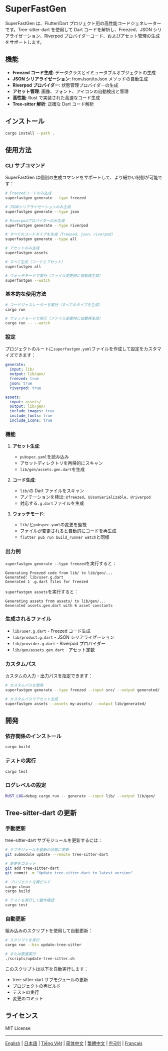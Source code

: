 # SuperFastGen

SuperFastGen は、Flutter/Dart プロジェクト用の高性能コードジェネレーターです。Tree-sitter-dart を使用して Dart コードを解析し、Freezed、JSON シリアライゼーション、Riverpod プロバイダーコード、およびアセット管理の生成をサポートします。

## 機能

- **Freezed コード生成**: データクラスとイミュータブルオブジェクトの生成
- **JSON シリアライゼーション**: fromJson/toJson メソッドの自動生成
- **Riverpod プロバイダー**: 状態管理プロバイダーの生成
- **アセット管理**: 画像、フォント、アイコンの自動検出と管理
- **高性能**: Rust で実装された高速なコード生成
- **Tree-sitter 解析**: 正確な Dart コード解析

## インストール

```bash
cargo install --path .
```

## 使用方法

### CLI サブコマンド

SuperFastGen は個別の生成コマンドをサポートして、より細かい制御が可能です：

```bash
# Freezedコードのみ生成
superfastgen generate --type freezed

# JSONシリアライゼーションのみ生成
superfastgen generate --type json

# Riverpodプロバイダーのみ生成
superfastgen generate --type riverpod

# すべてのコードタイプを生成（freezed、json、riverpod）
superfastgen generate --type all

# アセットのみ生成
superfastgen assets

# すべて生成（コードとアセット）
superfastgen all

# ウォッチモードで実行（ファイル変更時に自動再生成）
superfastgen --watch
```

### 基本的な使用方法

```bash
# コードジェネレーターを実行（すべてのタイプを生成）
cargo run

# ウォッチモードで実行（ファイル変更時に自動再生成）
cargo run -- --watch
```

### 設定

プロジェクトのルートに`superfastgen.yaml`ファイルを作成して設定をカスタマイズできます：

```yaml
generate:
  input: lib/
  output: lib/gen/
  freezed: true
  json: true
  riverpod: true

assets:
  input: assets/
  output: lib/gen/
  include_images: true
  include_fonts: true
  include_icons: true
```

### 機能

1. **アセット生成**:

   - `pubspec.yaml`を読み込み
   - アセットディレクトリを再帰的にスキャン
   - `lib/gen/assets.gen.dart`を生成

2. **コード生成**:

   - `lib/`の Dart ファイルをスキャン
   - アノテーションを検出: `@freezed`、`@JsonSerializable`、`@riverpod`
   - 対応する`.g.dart`ファイルを生成

3. **ウォッチモード**:
   - `lib/`と`pubspec.yaml`の変更を監視
   - ファイルが変更されると自動的にコードを再生成
   - `flutter pub run build_runner watch`と同様

### 出力例

`superfastgen generate --type freezed`を実行すると：

```
Generating Freezed code from lib/ to lib/gen/...
Generated: lib/user.g.dart
Generated 1 .g.dart files for freezed
```

`superfastgen assets`を実行すると：

```
Generating assets from assets/ to lib/gen/...
Generated assets.gen.dart with 6 asset constants
```

### 生成されるファイル

- `lib/user.g.dart` - Freezed コード生成
- `lib/product.g.dart` - JSON シリアライゼーション
- `lib/provider.g.dart` - Riverpod プロバイダー
- `lib/gen/assets.gen.dart` - アセット定数

### カスタムパス

カスタムの入力・出力パスを指定できます：

```bash
# カスタムパスを使用
superfastgen generate --type freezed --input src/ --output generated/

# カスタムパスでアセット生成
superfastgen assets --assets my-assets/ --output lib/generated/
```

## 開発

### 依存関係のインストール

```bash
cargo build
```

### テストの実行

```bash
cargo test
```

### ログレベルの設定

```bash
RUST_LOG=debug cargo run -- generate --input lib/ --output lib/gen/
```

## Tree-sitter-dart の更新

### 手動更新

tree-sitter-dart サブモジュールを更新するには：

```bash
# サブモジュールを最新の状態に更新
git submodule update --remote tree-sitter-dart

# 変更をコミット
git add tree-sitter-dart
git commit -m "Update tree-sitter-dart to latest version"

# プロジェクトを再ビルド
cargo clean
cargo build

# テストを実行して動作確認
cargo test
```

### 自動更新

組み込みのスクリプトを使用して自動更新：

```bash
# スクリプトを実行
cargo run --bin update-tree-sitter

# または直接実行
./scripts/update-tree-sitter.sh
```

このスクリプトは以下を自動実行します：

- tree-sitter-dart サブモジュールの更新
- プロジェクトの再ビルド
- テストの実行
- 変更のコミット

## ライセンス

MIT License

---

[English](README.md) | [日本語](README_ja.md) | [Tiếng Việt](README_vi.md) | [简体中文](README_zh_cn.md) | [繁體中文](README_zh_tw.md) | [한국어](README_ko.md) | [Français](README_fr.md)
